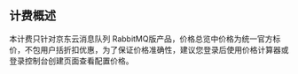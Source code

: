 ## 计费概述
本计费只针对京东云消息队列 RabbitMQ版产品，价格总览中价格为统一官方标价，不包用户括折扣优惠，为了保证价格准确性，建议您登录后使用价格计算器或登录控制台创建页面查看配置价格。</br>
